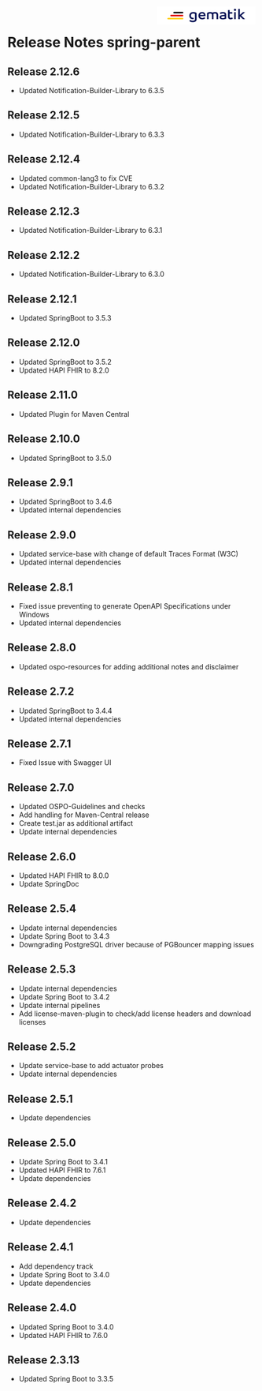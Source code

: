 <img align="right" width="200" height="37" src="media/Gematik_Logo_Flag.png"/> <br/>

# Release Notes spring-parent

## Release 2.12.6
- Updated Notification-Builder-Library to 6.3.5

## Release 2.12.5
- Updated Notification-Builder-Library to 6.3.3

## Release 2.12.4
- Updated common-lang3 to fix CVE
- Updated Notification-Builder-Library to 6.3.2

## Release 2.12.3
- Updated Notification-Builder-Library to 6.3.1

## Release 2.12.2
- Updated Notification-Builder-Library to 6.3.0

## Release 2.12.1
- Updated SpringBoot to 3.5.3

## Release 2.12.0
- Updated SpringBoot to 3.5.2
- Updated HAPI FHIR to 8.2.0

## Release 2.11.0
- Updated Plugin for Maven Central

## Release 2.10.0
- Updated SpringBoot to 3.5.0

## Release 2.9.1
- Updated SpringBoot to 3.4.6
- Updated internal dependencies

## Release 2.9.0
- Updated service-base with change of default Traces Format (W3C)
- Updated internal dependencies

## Release 2.8.1
- Fixed issue preventing to generate OpenAPI Specifications under Windows
- Updated internal dependencies

## Release 2.8.0
- Updated ospo-resources for adding additional notes and disclaimer

## Release 2.7.2
- Updated SpringBoot to 3.4.4
- Updated internal dependencies

## Release 2.7.1
- Fixed Issue with Swagger UI
 
## Release 2.7.0
- Updated OSPO-Guidelines and checks
- Add handling for Maven-Central release
- Create test.jar as additional artifact
- Update internal dependencies

## Release 2.6.0
- Updated HAPI FHIR to 8.0.0
- Update SpringDoc

## Release 2.5.4
- Update internal dependencies
- Update Spring Boot to 3.4.3
- Downgrading PostgreSQL driver because of PGBouncer mapping issues

## Release 2.5.3
- Update internal dependencies
- Update Spring Boot to 3.4.2
- Update internal pipelines
- Add license-maven-plugin to check/add license headers and download licenses

## Release 2.5.2
- Update service-base to add actuator probes
- Update internal dependencies

## Release 2.5.1
- Update dependencies

## Release 2.5.0
- Update Spring Boot to 3.4.1
- Updated HAPI FHIR to 7.6.1
- Update dependencies

## Release 2.4.2
- Update dependencies

## Release 2.4.1
- Add dependency track
- Update Spring Boot to 3.4.0 
- Update dependencies

## Release 2.4.0
- Updated Spring Boot to 3.4.0
- Updated HAPI FHIR to 7.6.0

## Release 2.3.13
- Updated Spring Boot to 3.3.5
